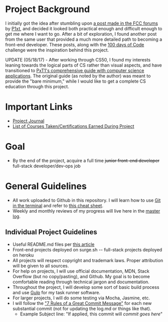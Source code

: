 # Project Background

I initially got the idea after stumbling upon [a post made in the FCC forums](https://forum.freecodecamp.com/t/computer-guide-get-job-ready-with-1-fcc-cert-3-projects-2-courses-and-10-books/64027) by [P1xt](https://forum.freecodecamp.com/users/P1xt), and decided it looked both practical enough and difficult enough to get me where I want to go.  After a bit of exploration, I found another post from the same user that provided a much more detailed path to becoming a front-end developer.  These posts, along with the [100 days of Code](https://medium.freecodecamp.com/join-the-100daysofcode-556ddb4579e4) challenge were the inspiration behind this project.

UPDATE (05/18/17) - After working through CS50, I found my interests leaning towards the logical parts of CS rather than visual aspects, and have transitioned to [PxT1's comprehensive guide with computer science applications](https://github.com/imleonmorris/computer-science-and-web-development).  The original guide (as noted by the author) was meant to provide the "bare minimum," while I would like to get a complete CS education through this project.

# Important Links

* [Project Journal](https://github.com/zachgoll/finance_to_code/blob/master/log.md) 
* [List of Courses Taken/Certifications Earned During Project](https://github.com/zachgoll/finance_to_code/blob/master/course_list.md)

# Goal

* By the end of the project, acquire a full time ~~junior front-end developer~~ full-stack developer/dev-ops job

# General Guidelines  

* All work uploaded to Github in this repository.  I will learn how to use [Git in the terminal](http://gitimmersion.com/index.html) and refer to [this cheat sheet](https://education.github.com/git-cheat-sheet-education.pdf).
* Weekly and monthly reviews of my progress will live here in the [master log](https://github.com/zachgoll/finance_to_code/blob/master/log.md).

## Individual Project Guidelines

* Useful README.md files per [this article](http://www.pixelearth.net/pages/project-specification)
* Front-end projects deployed on surge.sh -- full-stack projects deployed on heroku
* All projects will respect copyright and trademark laws.  Proper attribution will be given to all sources. 
* For help on projects, I will use official documentation, MDN, Stack Overflow (but no copy/pasting), and Github.  My goal is to become comfortable reading through technical jargon and documentation.
* Throughout the project, I will develop some sort of basic build process and use [Gulp](http://gulpjs.com/) for my task runner software.
* For larger projects, I will do some testing via Mocha, Jasmine, etc.
* I will follow the ["7 Rules of a Great Commit Message"](https://chris.beams.io/posts/git-commit/) for each new substantial commit (not for updating the log.md or things like that).
  * Example Subject line: "If applied, this commit will *commit goes here*"






